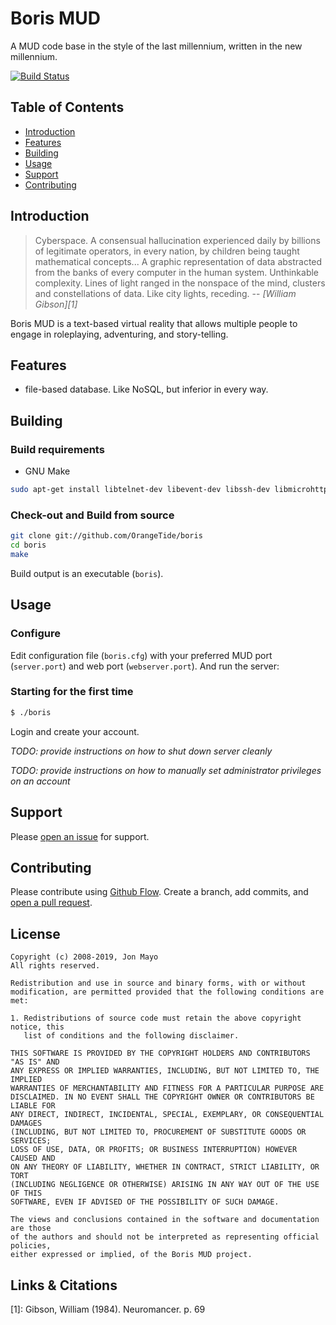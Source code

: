 # Boris MUD

A MUD code base in the style of the last millennium, written in the new millennium.

[![Build Status](https://travis-ci.com/OrangeTide/boris.svg?branch=master)](https://travis-ci.com/OrangeTide/boris)

## Table of Contents

- [Introduction](#introduction)
- [Features](#features)
- [Building](#building)
- [Usage](#usage)
- [Support](#support)
- [Contributing](#contributing)

## Introduction

> Cyberspace. A consensual hallucination experienced daily by billions of
> legitimate operators, in every nation, by children being taught mathematical
> concepts... A graphic representation of data abstracted from the banks of
> every computer in the human system. Unthinkable complexity. Lines of light
> ranged in the nonspace of the mind, clusters and constellations of data. Like
> city lights, receding.
> -- <cite>[William Gibson][1]</cite>

Boris MUD is a text-based virtual reality that allows multiple people to engage in roleplaying, adventuring, and story-telling.

## Features

- file-based database. Like NoSQL, but inferior in every way.

## Building

### Build requirements

- GNU Make

```sh
sudo apt-get install libtelnet-dev libevent-dev libssh-dev libmicrohttpd-dev
```

### Check-out and Build from source

```sh
git clone git://github.com/OrangeTide/boris
cd boris
make
```

Build output is an executable (`boris`).

## Usage

### Configure

Edit configuration file (`boris.cfg`) with your preferred MUD port (`server.port`) and web port (`webserver.port`). And run the server:

### Starting for the first time

```sh
$ ./boris
```
Login and create your account.

*TODO: provide instructions on how to shut down server cleanly*

*TODO: provide instructions on how to manually set administrator privileges on an account*

## Support

Please [open an issue](https://github.com/OrangeTide/boris/issues/new) for support.

## Contributing

Please contribute using [Github Flow](https://guides.github.com/introduction/flow/). Create a branch, add commits, and [open a pull request](https://github.com/OrangeTide/boris/compare/).

## License

```
Copyright (c) 2008-2019, Jon Mayo
All rights reserved.

Redistribution and use in source and binary forms, with or without
modification, are permitted provided that the following conditions are met:

1. Redistributions of source code must retain the above copyright notice, this
   list of conditions and the following disclaimer.

THIS SOFTWARE IS PROVIDED BY THE COPYRIGHT HOLDERS AND CONTRIBUTORS "AS IS" AND
ANY EXPRESS OR IMPLIED WARRANTIES, INCLUDING, BUT NOT LIMITED TO, THE IMPLIED
WARRANTIES OF MERCHANTABILITY AND FITNESS FOR A PARTICULAR PURPOSE ARE
DISCLAIMED. IN NO EVENT SHALL THE COPYRIGHT OWNER OR CONTRIBUTORS BE LIABLE FOR
ANY DIRECT, INDIRECT, INCIDENTAL, SPECIAL, EXEMPLARY, OR CONSEQUENTIAL DAMAGES
(INCLUDING, BUT NOT LIMITED TO, PROCUREMENT OF SUBSTITUTE GOODS OR SERVICES;
LOSS OF USE, DATA, OR PROFITS; OR BUSINESS INTERRUPTION) HOWEVER CAUSED AND
ON ANY THEORY OF LIABILITY, WHETHER IN CONTRACT, STRICT LIABILITY, OR TORT
(INCLUDING NEGLIGENCE OR OTHERWISE) ARISING IN ANY WAY OUT OF THE USE OF THIS
SOFTWARE, EVEN IF ADVISED OF THE POSSIBILITY OF SUCH DAMAGE.

The views and conclusions contained in the software and documentation are those
of the authors and should not be interpreted as representing official policies,
either expressed or implied, of the Boris MUD project.
```

## Links & Citations

[1]: Gibson, William (1984). Neuromancer. p. 69
